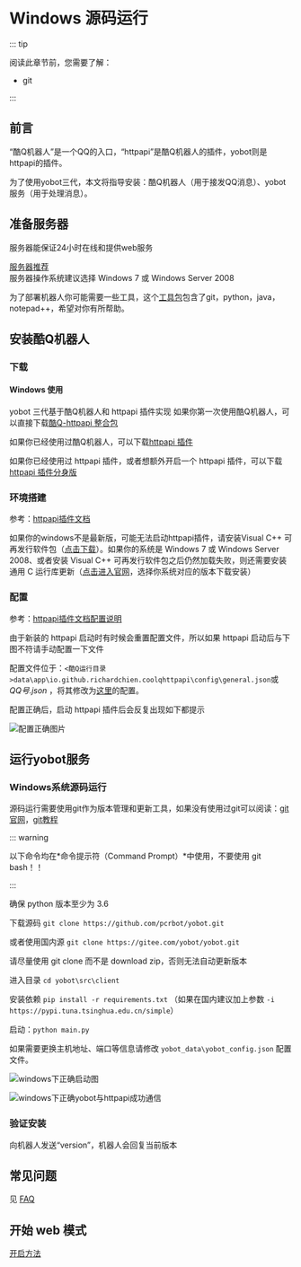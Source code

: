 # Windows 源码运行

::: tip

阅读此章节前，您需要了解：

- git

:::

## 前言

“酷Q机器人”是一个QQ的入口，“httpapi”是酷Q机器人的插件，yobot则是httpapi的插件。

为了使用yobot三代，本文将指导安装：酷Q机器人（用于接发QQ消息）、yobot服务（用于处理消息）。

## 准备服务器

服务器能保证24小时在线和提供web服务

[服务器推荐](./server.md)  
服务器操作系统建议选择 Windows 7 或 Windows Server 2008

为了部署机器人你可能需要一些工具，这个[工具包](https://download.yobot.win/%E5%8F%AF%E8%83%BD%E7%94%A8%E5%88%B0%E7%9A%84%E5%B7%A5%E5%85%B7.zip)包含了git，python，java，notepad++，希望对你有所帮助。

## 安装酷Q机器人

### 下载

#### Windows 使用

yobot 三代基于酷Q机器人和 httpapi 插件实现
如果你第一次使用酷Q机器人，可以直接下载[酷Q-httpapi 整合包](https://yobot.lanzous.com/iXsLmdsixkh)

如果你已经使用过酷Q机器人，可以下载[httpapi 插件](https://yobot.lanzous.com/iQentdsixif)

如果你已经使用过 httpapi 插件，或者想额外开启一个 httpapi 插件，可以下载[httpapi 插件分身版](https://yobot.lanzous.com/iS5JSdsixli)

### 环境搭建

参考：[httpapi插件文档](https://cqhttp.cc/docs/)

如果你的windows不是最新版，可能无法启动httpapi插件，请安装Visual C++ 可再发行软件包（[点击下载](https://aka.ms/vs/16/release/vc_redist.x86.exe)）。如果你的系统是 Windows 7 或 Windows Server 2008、或者安装 Visual C++ 可再发行软件包之后仍然加载失败，则还需要安装通用 C 运行库更新（[点击进入官网](https://support.microsoft.com/zh-cn/help/3118401/update-for-universal-c-runtime-in-windows)，选择你系统对应的版本下载安装）

### 配置

参考：[httpapi插件文档配置说明](https://cqhttp.cc/docs/#/Configuration)

由于新装的 httpapi 启动时有时候会重置配置文件，所以如果 httpapi 启动后与下图不符请手动配置一下文件

配置文件位于：`<酷Q运行目录>data\app\io.github.richardchien.coolqhttpapi\config\general.json`或 *QQ号.json* ，将其修改为[这里](./config.md)的配置。

配置正确后，启动 httpapi 插件后会反复出现如下都提示

![配置正确图片](https://img.yobot.win/yobot/8ba6b840bab3ac25.jpg)

## 运行yobot服务

### Windows系统源码运行

源码运行需要使用git作为版本管理和更新工具，如果没有使用过git可以阅读：[git官网](https://git-scm.com/)，[git教程](https://www.runoob.com/git/git-tutorial.html)

::: warning

以下命令均在*命令提示符（Command Prompt）*中使用，不要使用 git bash！！

:::

确保 python 版本至少为 3.6

下载源码 `git clone https://github.com/pcrbot/yobot.git`

或者使用国内源 `git clone https://gitee.com/yobot/yobot.git`

请尽量使用 git clone 而不是 download zip，否则无法自动更新版本

进入目录 `cd yobot\src\client`

安装依赖 `pip install -r requirements.txt`
（如果在国内建议加上参数 `-i https://pypi.tuna.tsinghua.edu.cn/simple`）

启动：`python main.py`

如果需要更换主机地址、端口等信息请修改 `yobot_data\yobot_config.json` 配置文件。

![windows下正确启动图](https://img.yobot.win/yobot/aaf38d1a5cbc1c87.jpg)

![windows下正确yobot与httpapi成功通信](https://img.yobot.win/yobot/8179fdd1e46690b2.jpg)

### 验证安装

向机器人发送“version”，机器人会回复当前版本

## 常见问题

见 [FAQ](../usage/faq.md)

## 开始 web 模式

[开启方法](../usage/web-mode.md)
